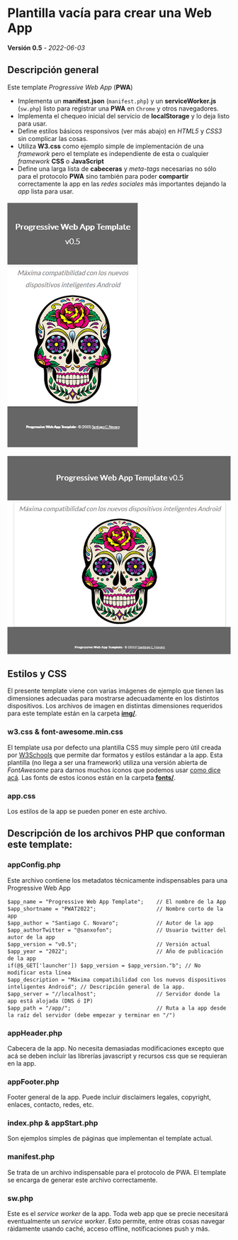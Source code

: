# Plantilla vacía para crear una Web App
**Versión 0.5** - *2022-06-03*

## Descripción general

Este template *Progressive Web App* (**PWA**)

- Implementa un **manifest.json** (`manifest.php`) y un **serviceWorker.js** (`sw.php`) listo para registrar una **PWA** en `Chrome` y otros navegadores.
- Implementa el chequeo inicial del servicio de **localStorage** y lo deja listo para usar.
- Define estilos básicos responsivos (ver más abajo) en *HTML5* y *CSS3* sin complicar las cosas.
- Utiliza **W3.css** como ejemplo simple de implementación de una *framework* pero el template es independiente de esta o cualquier *framework* **CSS** o **JavaScript**
- Define una larga lista de **cabeceras** y *meta-tags* necesarias no sólo para el protocolo **PWA** sino también para poder **compartir** correctamente la app en las *redes sociales* más importantes dejando la *app* lista para usar.

![Screen Shot Mobile](img/screenshot2.png)

![Screen Shot Desktop](img/screenshot1.png)

## Estilos y CSS

El presente template viene con varias imágenes de ejemplo que tienen las dimensiones adecuadas para mostrarse adecuadamente en los distintos dispositivos.
Los archivos de imagen en distintas dimensiones requeridos para este template están en la carpeta **[img/](img/)**.

### w3.css & font-awesome.min.css

El template usa por defecto una plantilla CSS muy simple pero útil creada por [W3Schools](https://www.w3schools.com/w3css/defaulT.asp) que permite dar formatos y estilos estándar a la app. 
Esta plantilla (no llega a ser una framework) utiliza una versión abierta de *FontAwesome* para darnos muchos íconos que podemos usar [como dice acá](https://www.w3schools.com/w3css/w3css_icons.asp).
Las fonts de estos íconos están en la carpeta **[fonts/](fonts/)**.

### app.css

Los estilos de la app se pueden poner en este archivo.

## Descripción de los archivos PHP que conforman este template:

### appConfig.php

Este archivo contiene los metadatos técnicamente indispensables para una Progressive Web App

    $app_name = "Progressive Web App Template";    // El nombre de la App
    $app_shortname = "PWAT2022";                   // Nombre corto de la app
    $app_author = "Santiago C. Novaro";            // Autor de la app
    $app_authorTwitter = "@sanxofon";              // Usuario twitter del autor de la app 
    $app_version = "v0.5";                         // Versión actual
    $app_year = "2022";                            // Año de publicación de la app
    if(@$_GET['launcher']) $app_version = $app_version."b"; // No modificar esta línea
    $app_description = "Máxima compatibilidad con los nuevos dispositivos inteligentes Android"; // Descripción general de la app.
    $app_server = "//localhost";                   // Servidor donde la app está alojada (DNS ó IP)
    $app_path = "/app/";                           // Ruta a la app desde la raíz del servidor (debe empezar y terminar en "/")

### appHeader.php

Cabecera de la app. No necesita demasiadas modificaciones excepto que acá se deben incluír las librerías javascript y recursos css que se requieran en la app.

### appFooter.php

Footer general de la app. Puede incluir disclaimers legales, copyright, enlaces, contacto, redes, etc.

### index.php & appStart.php

Son ejemplos simples de páginas que implementan el template actual.

### manifest.php

Se trata de un archivo indispensable para el protocolo de PWA. El template se encarga de generar este archivo correctamente.

### sw.php

Este es el *service worker* de la app. Toda web app que se precie necesitará eventualmente un *service worker*. Esto permite, entre otras cosas navegar ráidamente usando caché, acceso offline, notificaciones push y más.
